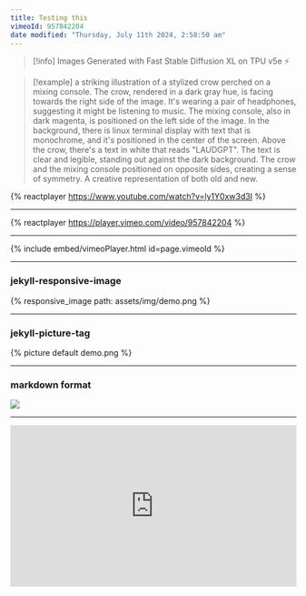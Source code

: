 ```yaml
---
title: Testing this
vimeoId: 957842204
date modified: "Thursday, July 11th 2024, 2:58:50 am"
---
```


> [!info]
> Images Generated with Fast Stable Diffusion XL on TPU v5e ⚡

> [!example]
> a striking illustration of a stylized crow perched on a mixing console. The crow, rendered in a dark gray hue, is facing towards the right side of the image. It's wearing a pair of headphones, suggesting it might be listening to music. The mixing console, also in dark magenta, is positioned on the left side of the image. In the background, there is linux terminal display with text that is monochrome, and it's positioned in the center of the screen. Above the crow, there's a text in white that reads "LAUDGPT". The text is clear and legible, standing out against the dark background. The crow and the mixing console positioned on opposite sides, creating a sense of symmetry. A creative representation of both old and new.


{% reactplayer https://www.youtube.com/watch?v=ly1Y0xw3d3I %}

---


{% reactplayer https://player.vimeo.com/video/957842204 %}

---

{% include embed/vimeoPlayer.html id=page.vimeoId %}

---




### jekyll-responsive-image

{% responsive_image path: assets/img/demo.png %}


---

### jekyll-picture-tag

{% picture default demo.png %}

---

### markdown format

![](../../../assets/img/demo.png)

---

<div style="padding:56.25% 0 0 0;position:relative;"><iframe src="https://player.vimeo.com/video/957842204?badge=0&amp;autopause=0&amp;player_id=0&amp;app_id=58479" frameborder="0" allow="autoplay; fullscreen; picture-in-picture; clipboard-write" style="position:absolute;top:0;left:0;width:100%;height:100%;" title="testing_sarcastic_sentiment_dify"></iframe></div><script src="https://player.vimeo.com/api/player.js"></script>
